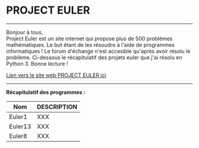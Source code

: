 # PROJECT EULER

----------------------------------------------------------------------------------------------------------------------------------------

Bonjour à tous,  
Project Euler est un site internet qui propose plus de 500 problèmes mathématiques. Le but étant de les résoudre à l'aide de programmes
informatiques ! Le forum d'échange n'est accesible qu'après avoir résolu le problème.
Ci-dessous le récapitulatif des projets euler que j'ai résolu en Python 3.
Bonne lecture !

[Lien vers le site web PROJECT EULER ici](https://projecteuler.net/) 

----------------------------------------------------------------------------------------------------------------------------------------
  
__Récapitulatif des programmes :__

  
| Nom              | DESCRIPTION          |
| ---------------- | -------------------|
| Euler1           | XXX |
| Euler13          | XXX |
| Euler8           | XXX |
